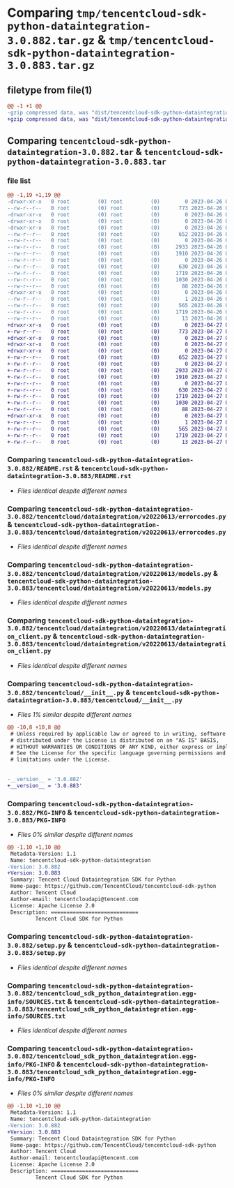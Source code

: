 # Comparing `tmp/tencentcloud-sdk-python-dataintegration-3.0.882.tar.gz` & `tmp/tencentcloud-sdk-python-dataintegration-3.0.883.tar.gz`

## filetype from file(1)

```diff
@@ -1 +1 @@
-gzip compressed data, was "dist/tencentcloud-sdk-python-dataintegration-3.0.882.tar", last modified: Wed Apr 26 03:14:22 2023, max compression
+gzip compressed data, was "dist/tencentcloud-sdk-python-dataintegration-3.0.883.tar", last modified: Thu Apr 27 00:27:10 2023, max compression
```

## Comparing `tencentcloud-sdk-python-dataintegration-3.0.882.tar` & `tencentcloud-sdk-python-dataintegration-3.0.883.tar`

### file list

```diff
@@ -1,19 +1,19 @@
-drwxr-xr-x   0 root         (0) root         (0)        0 2023-04-26 03:14:22.000000 tencentcloud-sdk-python-dataintegration-3.0.882/
--rw-r--r--   0 root         (0) root         (0)      773 2023-04-26 03:14:22.000000 tencentcloud-sdk-python-dataintegration-3.0.882/README.rst
-drwxr-xr-x   0 root         (0) root         (0)        0 2023-04-26 03:14:22.000000 tencentcloud-sdk-python-dataintegration-3.0.882/tencentcloud/
-drwxr-xr-x   0 root         (0) root         (0)        0 2023-04-26 03:14:22.000000 tencentcloud-sdk-python-dataintegration-3.0.882/tencentcloud/dataintegration/
-drwxr-xr-x   0 root         (0) root         (0)        0 2023-04-26 03:14:22.000000 tencentcloud-sdk-python-dataintegration-3.0.882/tencentcloud/dataintegration/v20220613/
--rw-r--r--   0 root         (0) root         (0)      652 2023-04-26 03:14:22.000000 tencentcloud-sdk-python-dataintegration-3.0.882/tencentcloud/dataintegration/v20220613/errorcodes.py
--rw-r--r--   0 root         (0) root         (0)        0 2023-04-26 03:14:22.000000 tencentcloud-sdk-python-dataintegration-3.0.882/tencentcloud/dataintegration/v20220613/__init__.py
--rw-r--r--   0 root         (0) root         (0)     2933 2023-04-26 03:14:22.000000 tencentcloud-sdk-python-dataintegration-3.0.882/tencentcloud/dataintegration/v20220613/models.py
--rw-r--r--   0 root         (0) root         (0)     1910 2023-04-26 03:14:22.000000 tencentcloud-sdk-python-dataintegration-3.0.882/tencentcloud/dataintegration/v20220613/dataintegration_client.py
--rw-r--r--   0 root         (0) root         (0)        0 2023-04-26 03:14:22.000000 tencentcloud-sdk-python-dataintegration-3.0.882/tencentcloud/dataintegration/__init__.py
--rw-r--r--   0 root         (0) root         (0)      630 2023-04-26 03:14:22.000000 tencentcloud-sdk-python-dataintegration-3.0.882/tencentcloud/__init__.py
--rw-r--r--   0 root         (0) root         (0)     1719 2023-04-26 03:14:22.000000 tencentcloud-sdk-python-dataintegration-3.0.882/PKG-INFO
--rw-r--r--   0 root         (0) root         (0)     1030 2023-04-26 03:14:22.000000 tencentcloud-sdk-python-dataintegration-3.0.882/setup.py
--rw-r--r--   0 root         (0) root         (0)       88 2023-04-26 03:14:22.000000 tencentcloud-sdk-python-dataintegration-3.0.882/setup.cfg
-drwxr-xr-x   0 root         (0) root         (0)        0 2023-04-26 03:14:22.000000 tencentcloud-sdk-python-dataintegration-3.0.882/tencentcloud_sdk_python_dataintegration.egg-info/
--rw-r--r--   0 root         (0) root         (0)        1 2023-04-26 03:14:22.000000 tencentcloud-sdk-python-dataintegration-3.0.882/tencentcloud_sdk_python_dataintegration.egg-info/dependency_links.txt
--rw-r--r--   0 root         (0) root         (0)      565 2023-04-26 03:14:22.000000 tencentcloud-sdk-python-dataintegration-3.0.882/tencentcloud_sdk_python_dataintegration.egg-info/SOURCES.txt
--rw-r--r--   0 root         (0) root         (0)     1719 2023-04-26 03:14:22.000000 tencentcloud-sdk-python-dataintegration-3.0.882/tencentcloud_sdk_python_dataintegration.egg-info/PKG-INFO
--rw-r--r--   0 root         (0) root         (0)       13 2023-04-26 03:14:22.000000 tencentcloud-sdk-python-dataintegration-3.0.882/tencentcloud_sdk_python_dataintegration.egg-info/top_level.txt
+drwxr-xr-x   0 root         (0) root         (0)        0 2023-04-27 00:27:10.000000 tencentcloud-sdk-python-dataintegration-3.0.883/
+-rw-r--r--   0 root         (0) root         (0)      773 2023-04-27 00:27:10.000000 tencentcloud-sdk-python-dataintegration-3.0.883/README.rst
+drwxr-xr-x   0 root         (0) root         (0)        0 2023-04-27 00:27:10.000000 tencentcloud-sdk-python-dataintegration-3.0.883/tencentcloud/
+drwxr-xr-x   0 root         (0) root         (0)        0 2023-04-27 00:27:10.000000 tencentcloud-sdk-python-dataintegration-3.0.883/tencentcloud/dataintegration/
+drwxr-xr-x   0 root         (0) root         (0)        0 2023-04-27 00:27:10.000000 tencentcloud-sdk-python-dataintegration-3.0.883/tencentcloud/dataintegration/v20220613/
+-rw-r--r--   0 root         (0) root         (0)      652 2023-04-27 00:27:10.000000 tencentcloud-sdk-python-dataintegration-3.0.883/tencentcloud/dataintegration/v20220613/errorcodes.py
+-rw-r--r--   0 root         (0) root         (0)        0 2023-04-27 00:27:10.000000 tencentcloud-sdk-python-dataintegration-3.0.883/tencentcloud/dataintegration/v20220613/__init__.py
+-rw-r--r--   0 root         (0) root         (0)     2933 2023-04-27 00:27:10.000000 tencentcloud-sdk-python-dataintegration-3.0.883/tencentcloud/dataintegration/v20220613/models.py
+-rw-r--r--   0 root         (0) root         (0)     1910 2023-04-27 00:27:10.000000 tencentcloud-sdk-python-dataintegration-3.0.883/tencentcloud/dataintegration/v20220613/dataintegration_client.py
+-rw-r--r--   0 root         (0) root         (0)        0 2023-04-27 00:27:10.000000 tencentcloud-sdk-python-dataintegration-3.0.883/tencentcloud/dataintegration/__init__.py
+-rw-r--r--   0 root         (0) root         (0)      630 2023-04-27 00:27:10.000000 tencentcloud-sdk-python-dataintegration-3.0.883/tencentcloud/__init__.py
+-rw-r--r--   0 root         (0) root         (0)     1719 2023-04-27 00:27:10.000000 tencentcloud-sdk-python-dataintegration-3.0.883/PKG-INFO
+-rw-r--r--   0 root         (0) root         (0)     1030 2023-04-27 00:27:10.000000 tencentcloud-sdk-python-dataintegration-3.0.883/setup.py
+-rw-r--r--   0 root         (0) root         (0)       88 2023-04-27 00:27:10.000000 tencentcloud-sdk-python-dataintegration-3.0.883/setup.cfg
+drwxr-xr-x   0 root         (0) root         (0)        0 2023-04-27 00:27:10.000000 tencentcloud-sdk-python-dataintegration-3.0.883/tencentcloud_sdk_python_dataintegration.egg-info/
+-rw-r--r--   0 root         (0) root         (0)        1 2023-04-27 00:27:10.000000 tencentcloud-sdk-python-dataintegration-3.0.883/tencentcloud_sdk_python_dataintegration.egg-info/dependency_links.txt
+-rw-r--r--   0 root         (0) root         (0)      565 2023-04-27 00:27:10.000000 tencentcloud-sdk-python-dataintegration-3.0.883/tencentcloud_sdk_python_dataintegration.egg-info/SOURCES.txt
+-rw-r--r--   0 root         (0) root         (0)     1719 2023-04-27 00:27:10.000000 tencentcloud-sdk-python-dataintegration-3.0.883/tencentcloud_sdk_python_dataintegration.egg-info/PKG-INFO
+-rw-r--r--   0 root         (0) root         (0)       13 2023-04-27 00:27:10.000000 tencentcloud-sdk-python-dataintegration-3.0.883/tencentcloud_sdk_python_dataintegration.egg-info/top_level.txt
```

### Comparing `tencentcloud-sdk-python-dataintegration-3.0.882/README.rst` & `tencentcloud-sdk-python-dataintegration-3.0.883/README.rst`

 * *Files identical despite different names*

### Comparing `tencentcloud-sdk-python-dataintegration-3.0.882/tencentcloud/dataintegration/v20220613/errorcodes.py` & `tencentcloud-sdk-python-dataintegration-3.0.883/tencentcloud/dataintegration/v20220613/errorcodes.py`

 * *Files identical despite different names*

### Comparing `tencentcloud-sdk-python-dataintegration-3.0.882/tencentcloud/dataintegration/v20220613/models.py` & `tencentcloud-sdk-python-dataintegration-3.0.883/tencentcloud/dataintegration/v20220613/models.py`

 * *Files identical despite different names*

### Comparing `tencentcloud-sdk-python-dataintegration-3.0.882/tencentcloud/dataintegration/v20220613/dataintegration_client.py` & `tencentcloud-sdk-python-dataintegration-3.0.883/tencentcloud/dataintegration/v20220613/dataintegration_client.py`

 * *Files identical despite different names*

### Comparing `tencentcloud-sdk-python-dataintegration-3.0.882/tencentcloud/__init__.py` & `tencentcloud-sdk-python-dataintegration-3.0.883/tencentcloud/__init__.py`

 * *Files 1% similar despite different names*

```diff
@@ -10,8 +10,8 @@
 # Unless required by applicable law or agreed to in writing, software
 # distributed under the License is distributed on an "AS IS" BASIS,
 # WITHOUT WARRANTIES OR CONDITIONS OF ANY KIND, either express or implied.
 # See the License for the specific language governing permissions and
 # limitations under the License.
 
 
-__version__ = '3.0.882'
+__version__ = '3.0.883'
```

### Comparing `tencentcloud-sdk-python-dataintegration-3.0.882/PKG-INFO` & `tencentcloud-sdk-python-dataintegration-3.0.883/PKG-INFO`

 * *Files 0% similar despite different names*

```diff
@@ -1,10 +1,10 @@
 Metadata-Version: 1.1
 Name: tencentcloud-sdk-python-dataintegration
-Version: 3.0.882
+Version: 3.0.883
 Summary: Tencent Cloud Dataintegration SDK for Python
 Home-page: https://github.com/TencentCloud/tencentcloud-sdk-python
 Author: Tencent Cloud
 Author-email: tencentcloudapi@tencent.com
 License: Apache License 2.0
 Description: ============================
         Tencent Cloud SDK for Python
```

### Comparing `tencentcloud-sdk-python-dataintegration-3.0.882/setup.py` & `tencentcloud-sdk-python-dataintegration-3.0.883/setup.py`

 * *Files identical despite different names*

### Comparing `tencentcloud-sdk-python-dataintegration-3.0.882/tencentcloud_sdk_python_dataintegration.egg-info/SOURCES.txt` & `tencentcloud-sdk-python-dataintegration-3.0.883/tencentcloud_sdk_python_dataintegration.egg-info/SOURCES.txt`

 * *Files identical despite different names*

### Comparing `tencentcloud-sdk-python-dataintegration-3.0.882/tencentcloud_sdk_python_dataintegration.egg-info/PKG-INFO` & `tencentcloud-sdk-python-dataintegration-3.0.883/tencentcloud_sdk_python_dataintegration.egg-info/PKG-INFO`

 * *Files 0% similar despite different names*

```diff
@@ -1,10 +1,10 @@
 Metadata-Version: 1.1
 Name: tencentcloud-sdk-python-dataintegration
-Version: 3.0.882
+Version: 3.0.883
 Summary: Tencent Cloud Dataintegration SDK for Python
 Home-page: https://github.com/TencentCloud/tencentcloud-sdk-python
 Author: Tencent Cloud
 Author-email: tencentcloudapi@tencent.com
 License: Apache License 2.0
 Description: ============================
         Tencent Cloud SDK for Python
```


